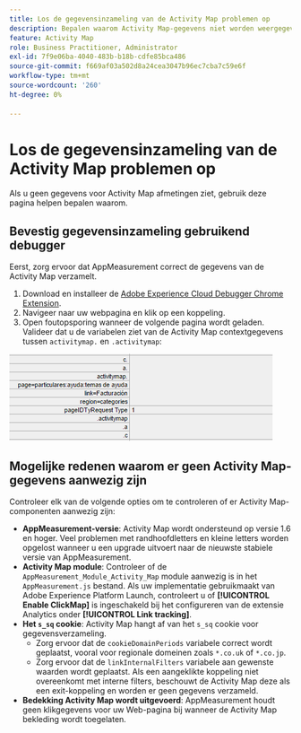 ```yaml
---
title: Los de gegevensinzameling van de Activity Map problemen op
description: Bepalen waarom Activity Map-gegevens niet worden weergegeven in afbeeldingsaanvragen
feature: Activity Map
role: Business Practitioner, Administrator
exl-id: 7f9e06ba-4040-483b-b18b-cdfe85bca486
source-git-commit: f669af03a502d8a24cea3047b96ec7cba7c59e6f
workflow-type: tm+mt
source-wordcount: '260'
ht-degree: 0%

---
```


# Los de gegevensinzameling van de Activity Map problemen op

Als u geen gegevens voor Activity Map afmetingen ziet, gebruik deze pagina helpen bepalen waarom.

## Bevestig gegevensinzameling gebruikend debugger

Eerst, zorg ervoor dat AppMeasurement correct de gegevens van de Activity Map verzamelt.

1. Download en installeer de [Adobe Experience Cloud Debugger Chrome Extension](https://experienceleague.adobe.com/docs/debugger/using/experience-cloud-debugger.html).
2. Navigeer naar uw webpagina en klik op een koppeling.
3. Open foutopsporing wanneer de volgende pagina wordt geladen. Valideer dat u de variabelen ziet van de Activity Map contextgegevens tussen `activitymap.` en `.activitymap`:

![Foutopsporingsgegevens](assets/debugger.png)

## Mogelijke redenen waarom er geen Activity Map-gegevens aanwezig zijn

Controleer elk van de volgende opties om te controleren of er Activity Map-componenten aanwezig zijn:

* **AppMeasurement-versie**: Activity Map wordt ondersteund op versie 1.6 en hoger. Veel problemen met randhoofdletters en kleine letters worden opgelost wanneer u een upgrade uitvoert naar de nieuwste stabiele versie van AppMeasurement.
* **Activity Map module**: Controleer of de  `AppMeasurement_Module_Activity_Map` module aanwezig is in het  `AppMeasurement.js` bestand. Als uw implementatie gebruikmaakt van Adobe Experience Platform Launch, controleert u of **[!UICONTROL Enable ClickMap]** is ingeschakeld bij het configureren van de extensie Analytics onder **[!UICONTROL Link tracking]**.
* **Het  `s_sq` cookie**: Activity Map hangt af van het  `s_sq` cookie voor gegevensverzameling.
   * Zorg ervoor dat de `cookieDomainPeriods` variabele correct wordt geplaatst, vooral voor regionale domeinen zoals `*.co.uk` of `*.co.jp`.
   * Zorg ervoor dat de `linkInternalFilters` variabele aan gewenste waarden wordt geplaatst. Als een aangeklikte koppeling niet overeenkomt met interne filters, beschouwt de Activity Map deze als een exit-koppeling en worden er geen gegevens verzameld.
* **Bedekking Activity Map wordt uitgevoerd**: AppMeasurement houdt geen klikgegevens voor uw Web-pagina bij wanneer de Activity Map bekleding wordt toegelaten.
